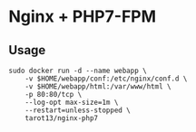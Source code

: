 # Nginx + PHP7-FPM    

## Usage  

```
sudo docker run -d --name webapp \
    -v $HOME/webapp/conf:/etc/nginx/conf.d \
    -v $HOME/webapp/html:/var/www/html \
    -p 80:80/tcp \
    --log-opt max-size=1m \
    --restart=unless-stopped \
    tarot13/nginx-php7
```
